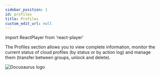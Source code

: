 ```yaml
---
sidebar_position: 1
id: profiles
title: Profiles
custom_edit_url: null
---
```

import ReactPlayer from 'react-player'

The Profiles section allows you to view complete information, monitor the current status of cloud profiles (by status or by action log) and manage them (transfer between groups, unlock and delete).

![Docusaurus logo](/img/2-cloud/3-profiles/eng/profile-1.png)
